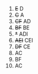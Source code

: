 1. ~~E~~ D
2. ~~C~~ A 
3. ~~CF~~ AD
4. ~~BF~~ BE
5. ~~*~~ ADI
6. ~~AEI~~ CEI
7. ~~DF~~ CE
8. AC
9. BF 
10. AC
